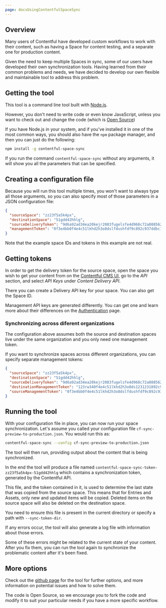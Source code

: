 ```yaml
---
page: docsUsingContentfulSpaceSync
---
```


## Overview

Many users of Contentful have developed custom workflows to work with their content, such as having a Space for content testing, and a separate one for production content.

Given the need to keep multiple Spaces in sync, some of our users have developed their own synchronization tools. Having learned from their common problems and needs, we have decided to develop our own flexible and maintainable tool to address this problem.

## Getting the tool

This tool is a command line tool built with [Node.js](https://nodejs.org/).

However, you don't need to write code or even know JavaScript, unless you want to check out and change the code (which is [Open Source](https://github.com/contentful/contentful-space-sync))

If you have Node.js in your system, and if you've installed it in one of the most common ways, you should also have the `npm` package manager, and then you can just do the following:

~~~bash
npm install -g contentful-space-sync
~~~

If you run the command `contentful-space-sync` without any arguments, it will show you all the parameters that can be specified.

## Creating a configuration file

Because you will run this tool multiple times, you won't want to always type all those arguments, so you can also specify most of those parameters in a JSON configuration file:

~~~json
{
  "sourceSpace": "zz23f5a5k4px",
  "destinationSpace": "51gdd42hhlg",
  "sourceDeliveryToken": "9d6a92ad34ea20kejr2083fugelsfe4d968c72a0885628cefa2",
  "managementToken": "0f3e4bb0f4e4c51lkhd2h3o8dslfdushfdf9c892c937ddbc1a6847d42"
}
~~~

Note that the example space IDs and tokens in this example are not real.

## Getting tokens

In order to get the delivery token for the source space, open the space you wish to get your content from on the [Contentful CMS UI](https://app.contentful.com), go to the *API* section, and select *API Keys* under *Content Delivery API*.

There you can create a Delivery API key for your space. You can also get the Space ID.

Management API keys are generated differently. You can get one and learn more about their differences on the [Authentication](/developers/docs/references/authentication/) page.

### Synchronizing across diferent organizations

The configuration above assumes both the source and destination spaces live under the same organization and you only need one management token.

If you want to synchronize spaces across different organizations, you can specify separate management tokens:

~~~json
{
  "sourceSpace": "zz23f5a5k4px",
  "destinationSpace": "51gdd42hhlg",
  "sourceDeliveryToken": "9d6a92ad34ea20kejr2083fugelsfe4d968c72a0885628cefa2",
  "destinationManagementToken": "123rw340f4e4c51lkhd2h3o8ds1231231892c937ddbc1324j23fwef",
  "sourceManagementToken": "0f3e4bb0f4e4c51lkhd2h3o8dslfdushfdf9c892c937ddbc1a6847d42"
}
~~~

## Running the tool

With your configuration file in place, you can now run your space synchronization. Let's assume you called your configuration file `cf-sync-preview-to-production.json`. You would run this as:

~~~bash
contentful-space-sync --config cf-sync-preview-to-production.json
~~~

The tool will then run, providing output about the content that is being synchronized.

In the end the tool will produce a file named `contentful-space-sync-token-zz23f5a5k4px-51gdd42hhlg` which contains a synchronization token, generated by the Contentful API.

This file, and the token contained in it, is used to determine the last state that was copied from the source space. This means that for Entries and Assets, only new and updated items will be copied. Deleted items on the source space will also be deleted on the destination space.

You need to ensure this file is present in the current directory or specify a path with `--sync-token-dir`.

If any errors occur, the tool will also generate a log file with information about those errors.

Some of these errors might be related to the current state of your content. After you fix them, you can run the tool again to synchronize the problematic content after it's been fixed.

## More options

Check out the [github page](https://github.com/contentful/contentful-space-sync) for the tool for further options, and more information on potential issues and how to solve them.

The code is Open Source, so we encourage you to fork the code and modify it to suit your particular needs if you have a more specific workflow.
